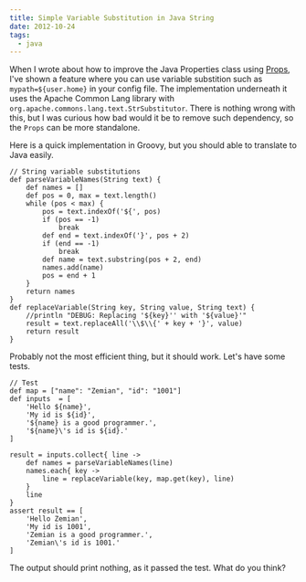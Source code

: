 ```yaml
---
title: Simple Variable Substitution in Java String
date: 2012-10-24
tags:
  - java
---
```


When I wrote about how to improve the Java Properties class using [Props](http://saltnlight5.blogspot.com/2012/09/improving-javautilproperties.html), I've shown
a feature where you can use variable substition such as `mypath=${user.home}` in your config file. The implementation underneath it uses the Apache Common Lang library with `org.apache.commons.lang.text.StrSubstitutor`. There is nothing wrong with this, but I was curious how bad would it be to remove such dependency, so the `Props` can be more standalone.

Here is a quick implementation in Groovy, but you should able to translate to Java easily.

    // String variable substitutions
    def parseVariableNames(String text) {
        def names = []
        def pos = 0, max = text.length()
        while (pos < max) {
            pos = text.indexOf('${', pos)
            if (pos == -1)
                break
            def end = text.indexOf('}', pos + 2)
            if (end == -1)
                break
            def name = text.substring(pos + 2, end)
            names.add(name)
            pos = end + 1
        }
        return names
    }
    def replaceVariable(String key, String value, String text) {
        //println "DEBUG: Replacing '${key}'' with '${value}'"
        result = text.replaceAll('\\$\\{' + key + '}', value)
        return result
    }
    

Probably not the most efficient thing, but it should work. Let's have some tests.

    // Test
    def map = ["name": "Zemian", "id": "1001"]
    def inputs  = [
        'Hello ${name}',
        'My id is ${id}',
        '${name} is a good programmer.',
        '${name}\'s id is ${id}.'
    ]
    
    result = inputs.collect{ line ->
        def names = parseVariableNames(line)
        names.each{ key ->
            line = replaceVariable(key, map.get(key), line) 
        }
        line
    }
    assert result == [
        'Hello Zemian',
        'My id is 1001',
        'Zemian is a good programmer.',
        'Zemian\'s id is 1001.'
    ]
    

The output should print nothing, as it passed the test. What do you think?